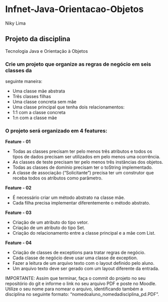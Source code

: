 # Infnet-Java-Orientacao-Objetos

Niky Lima

## Projeto da disciplina
Tecnologia Java e Orientação à Objetos

### Crie um projeto que organize as regras de negócio em seis classes da
seguinte maneira:
-  Uma classe mãe abstrata
-  Três classes filhas
-  Uma classe concreta sem mãe
-  Uma classe principal que tenha dois relacionamentos:
-  1:1 com a classe concreta
-  1:n com a classe mãe

### O projeto será organizado em 4 features:

**Feature - 01**
- Todas as classes precisam ter pelo menos três atributos e todos
os tipos de dados precisam ser utilizados em pelo menos uma
ocorrência.
- As classes de teste precisam ter pelo menos três instâncias dos
objetos.
- Todas as classes de domínio precisam ter o toString
implementado.
- A classe de associação (“Solicitante”) precisa ter um construtor
que receba todos os atributos como parâmetro.

**Feature - 02**
- É necessário criar um método abstrato na classe mãe.
- Cada filha precisa implementar diferentemente o método abstrato.

**Feature - 03**
- Criação de um atributo do tipo vetor.
- Criação de um atributo do tipo Set.
- Criação do relacionamento entre a classe principal e a mãe com
List.

**Feature - 04**
- Criação de classes de exceptions para tratar regras de negócio.
- Cada classe de negócio deve usar uma classe de exception.
- Fazer a leitura de um arquivo texto com o layout definido pelo
aluno.
- Um arquivo texto deve ser gerado com um layout diferente da
entrada.

IMPORTANTE: Assim que terminar, faça o commit do projeto no seu
repositório do git e informe o link no seu arquivo PDF e poste no Moodle.
Utilize o seu nome para nomear o arquivo, identificando também a
disciplina no seguinte formato:
“nomedoaluno_nomedadisciplina_pd.PDF”.
